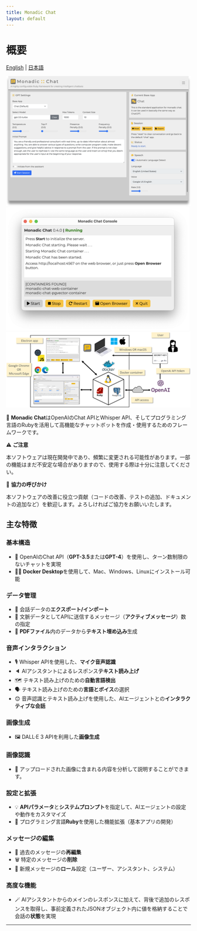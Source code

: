 ```yaml
---
title: Monadic Chat
layout: default
---
```


# 概要

[English](/monadic-chat/overview) |
[日本語](/monadic-chat/overview_ja)

<img src="./assets/images/screenshot-01.png" width="700px"/>

<img src="./assets/images/monadic-chat-console.png" width="500px"/>

<img src="./assets/images/monadic-chat-architecture.png" width="800px"/>

🌟 **Monadic Chat**はOpenAIのChat APIとWhisper API、そしてプログラミング言語のRubyを活用して高機能なチャットボットを作成・使用するためのフレームワークです。

⚠️  **ご注意**

本ソフトウェアは現在開発中であり、頻繁に変更される可能性があります。一部の機能はまだ不安定な場合がありますので、使用する際は十分に注意してください。

📢 **協力の呼びかけ**

本ソフトウェアの改善に役立つ貢献（コードの改善、テストの追加、ドキュメントの追加など）を歓迎します。よろしければご協力をお願いいたします。

## 主な特徴

### 基本構造

- 🤖 OpenAIのChat API（**GPT-3.5**または**GPT-4**）を使用し、ターン数制限のないチャットを実現
- 👩‍💻 **Docker Desktop**を使用して、Mac、Windows、Linuxにインストール可能

### データ管理

- 💾 会話データの**エクスポート/インポート**
- 💬 文脈データとしてAPIに送信するメッセージ（**アクティブメッセージ**）数の指定
- 🔢 **PDFファイル**内のデータから**テキスト埋め込み**生成

### 音声インタラクション

- 🎙️ Whisper APIを使用した、**マイク音声認識**
- 🔈 AIアシスタントによるレスポンス**テキスト読み上げ**
- 🗺️ テキスト読み上げのための**自動言語検出**
- 🗣️ テキスト読み上げのための**言語とボイス**の選択
- 😊 音声認識とテキスト読み上げを使用した、AIエージェントとの**インタラクティブな会話**

### 画像生成

- 🖼️ DALL·E 3 APIを利用した**画像生成**

### 画像認識

- 👀 アップロードされた画像に含まれる内容を分析して説明することができます。

### 設定と拡張

- 💡 **APIパラメータ**と**システムプロンプト**を指定して、AIエージェントの設定や動作をカスタマイズ
- 💎 プログラミング言語**Ruby**を使用した機能拡張（基本アプリの開発）

### メッセージの編集

- 📝 過去のメッセージの**再編集**
- 🗑️ 特定のメッセージの**削除**
- 📜 新規メッセージの**ロール**設定（ユーザー、アシスタント、システム）

### 高度な機能

- 🪄 AIアシスタントからのメインのレスポンスに加えて、背後で追加のレスポンスを取得し、事前定義されたJSONオブジェクト内に値を格納することで会話の**状態**を実現

<script src="https://cdn.jsdelivr.net/npm/jquery@3.5.0/dist/jquery.min.js"></script>
<script src="https://cdn.jsdelivr.net/npm/lightbox2@2.11.3/src/js/lightbox.js"></script>

---

<script>
  function copyToClipBoard(id){
    var copyText =  document.getElementById(id).innerText;
    document.addEventListener('copy', function(e) {
        e.clipboardData.setData('text/plain', copyText);
        e.preventDefault();
      }, true);
    document.execCommand('copy');
    alert('copied');
  }
</script>
